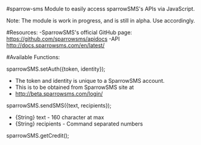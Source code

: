 #sparrow-sms
 Module to easily access sparrowSMS's APIs via JavaScript.

 Note: The module is work in progress, and is still in alpha. Use accordingly.

#Resources:
   	-SparrowSMS's official GitHub page:
   		https://github.com/sparrowsms/apidocs
   	-API
   		http://docs.sparrowsms.com/en/latest/

#Available Functions:

sparrowSMS.setAuth({token, identity});
* The token and identity is unique to a SparrowSMS account.
* This is to be obtained from  SparrowSMS site at
* 	http://beta.sparrowsms.com/login/

sparrowSMS.sendSMS({text, recipients});
*  {String} text       - 160 character at max
*  {String} recipients - Command separated numbers


sparrowSMS.getCredit();
